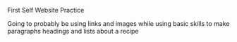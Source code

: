 First Self Website Practice

Going to probably be using links and images while using basic skills to make paragraphs
headings and lists about a recipe
